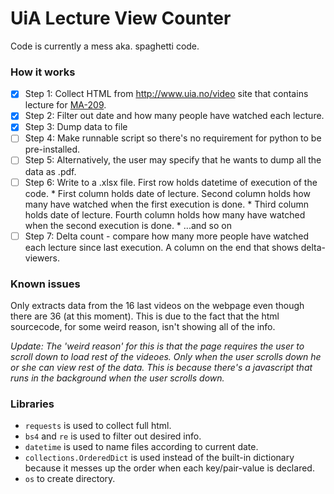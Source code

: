 # UiA Lecture View Counter

Code is currently a mess aka. spaghetti code. 

### How it works
* [x] Step 1: Collect HTML from http://www.uia.no/video site that contains lecture for [MA-209](https://video.uia.no/category/Undervisning%3EFakultet+for+teknologi+og+realfag%3EMA-209).
* [x] Step 2: Filter out date and how many people have watched each lecture.
* [x] Step 3: Dump data to file
* [ ] Step 4: Make runnable script so there's no requirement for python to be pre-installed.
* [ ] Step 5: Alternatively, the user may specify that he wants to dump all the data as .pdf. 
* [ ] Step 6: Write to a .xlsx file. First row holds datetime of execution of the code. 
       * First column holds date of lecture. Second column holds how many have watched when the first execution is done. 
       * Third column holds date of lecture. Fourth column holds how many have watched when the second execution is done. 
       * ...and so on
* [ ] Step 7: Delta count - compare how many more people have watched each lecture since last execution. A column on the end that shows delta-viewers. 

### Known issues
Only extracts data from the 16 last videos on the webpage even though there are 36 (at this moment). 
This is due to the fact that the html sourcecode, for some weird reason, isn't showing all of the info. 

*Update: The 'weird reason' for this is that the page requires the user to scroll down to load rest of the videoes.* 
        *Only when the user scrolls down he or she can view rest of the data. This is because there's a javascript that* 
        *runs in the background when the user scrolls down.* 

### Libraries
- ```requests``` is used to collect full html. 
- ```bs4``` and ```re``` is used to filter out desired info. 
- ```datetime``` is used to name files according to current date. 
- ```collections.OrderedDict``` is used instead of the built-in dictionary because it messes up the order when each key/pair-value is declared. 
- ```os``` to create directory. 
